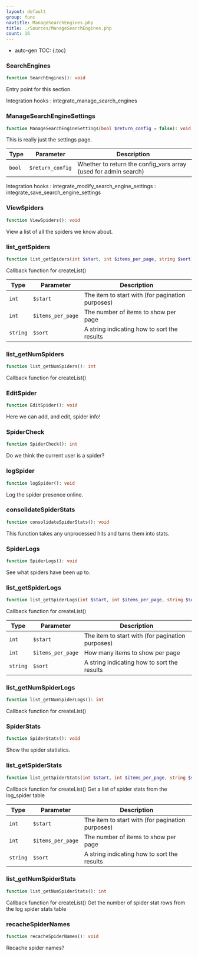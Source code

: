 ```yaml
---
layout: default
group: func
navtitle: ManageSearchEngines.php
title: ./Sources/ManageSearchEngines.php
count: 16
---
```

* auto-gen TOC:
{:toc}
### SearchEngines

```php
function SearchEngines(): void
```
Entry point for this section.



Integration hooks
: integrate_manage_search_engines

### ManageSearchEngineSettings

```php
function ManageSearchEngineSettings(bool $return_config = false): void|array
```
This is really just the settings page.



Type|Parameter|Description
---|---|---
`bool`|`$return_config`|Whether to return the config\_vars array \(used for admin search\)

Integration hooks
: integrate_modify_search_engine_settings
: integrate_save_search_engine_settings

### ViewSpiders

```php
function ViewSpiders(): void
```
View a list of all the spiders we know about.



### list_getSpiders

```php
function list_getSpiders(int $start, int $items_per_page, string $sort): array
```
Callback function for createList()



Type|Parameter|Description
---|---|---
`int`|`$start`|The item to start with \(for pagination purposes\)
`int`|`$items_per_page`|The number of items to show per page
`string`|`$sort`|A string indicating how to sort the results

### list_getNumSpiders

```php
function list_getNumSpiders(): int
```
Callback function for createList()



### EditSpider

```php
function EditSpider(): void
```
Here we can add, and edit, spider info!



### SpiderCheck

```php
function SpiderCheck(): int
```
Do we think the current user is a spider?



### logSpider

```php
function logSpider(): void
```
Log the spider presence online.



### consolidateSpiderStats

```php
function consolidateSpiderStats(): void
```
This function takes any unprocessed hits and turns them into stats.



### SpiderLogs

```php
function SpiderLogs(): void
```
See what spiders have been up to.



### list_getSpiderLogs

```php
function list_getSpiderLogs(int $start, int $items_per_page, string $sort): array
```
Callback function for createList()



Type|Parameter|Description
---|---|---
`int`|`$start`|The item to start with \(for pagination purposes\)
`int`|`$items_per_page`|How many items to show per page
`string`|`$sort`|A string indicating how to sort the results

### list_getNumSpiderLogs

```php
function list_getNumSpiderLogs(): int
```
Callback function for createList()



### SpiderStats

```php
function SpiderStats(): void
```
Show the spider statistics.



### list_getSpiderStats

```php
function list_getSpiderStats(int $start, int $items_per_page, string $sort): array
```
Callback function for createList()
Get a list of spider stats from the log_spider table



Type|Parameter|Description
---|---|---
`int`|`$start`|The item to start with \(for pagination purposes\)
`int`|`$items_per_page`|The number of items to show per page
`string`|`$sort`|A string indicating how to sort the results

### list_getNumSpiderStats

```php
function list_getNumSpiderStats(): int
```
Callback function for createList()
Get the number of spider stat rows from the log spider stats table



### recacheSpiderNames

```php
function recacheSpiderNames(): void
```
Recache spider names?



